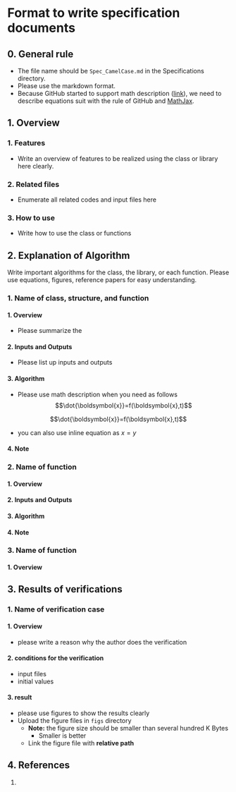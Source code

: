 # Format to write specification documents

## 0. General rule
- The file name should be `Spec_CamelCase.md` in the Specifications directory. 
- Please use the markdown format.
- Because GitHub started to support math description ([link](https://github.blog/2022-05-19-math-support-in-markdown/)), we need to describe equations suit with the rule of GitHub and [MathJax](https://www.mathjax.org/).

## 1.  Overview
### 1. Features
- Write an overview of features to be realized using the class or library here clearly.

### 2. Related files
- Enumerate all related codes and input files here

### 3. How to use
- Write how to use the class or functions


## 2. Explanation of Algorithm
Write important algorithms for the class, the library, or each function. Please use equations, figures, reference papers for easy understanding.

### 1. Name of class, structure, and function
#### 1. Overview
- Please summarize the 

#### 2. Inputs and Outputs
- Please list up inputs and outputs

#### 3. Algorithm
- Please use math description when you need as follows
$$\dot{\boldsymbol{x}}=f(\boldsymbol{x},t)$$

```math
\dot{\boldsymbol{x}}=f(\boldsymbol{x},t)
```
- you can also use inline equation as $x=y$

#### 4. Note

### 2. Name of function
#### 1. Overview
#### 2. Inputs and Outputs
#### 3. Algorithm
#### 4. Note

### 3. Name of function
#### 1. Overview


## 3. Results of verifications
### 1. Name of verification case
#### 1. Overview
- please write a reason why the author does the verification

#### 2. conditions for the verification
- input files
- initial values

#### 3. result
- please use figures to show the results clearly
- Upload the figure files in `figs` directory
  - **Note:** the figure size should be smaller than several hundred K Bytes
    - Smaller is better 
  - Link the figure file with **relative path**
      
        
## 4. References

1. 
